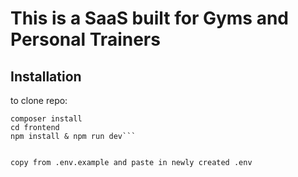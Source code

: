 # This is a SaaS built for Gyms and Personal Trainers

## Installation
to clone repo:
```git clone
composer install
cd frontend
npm install & npm run dev```


copy from .env.example and paste in newly created .env 


